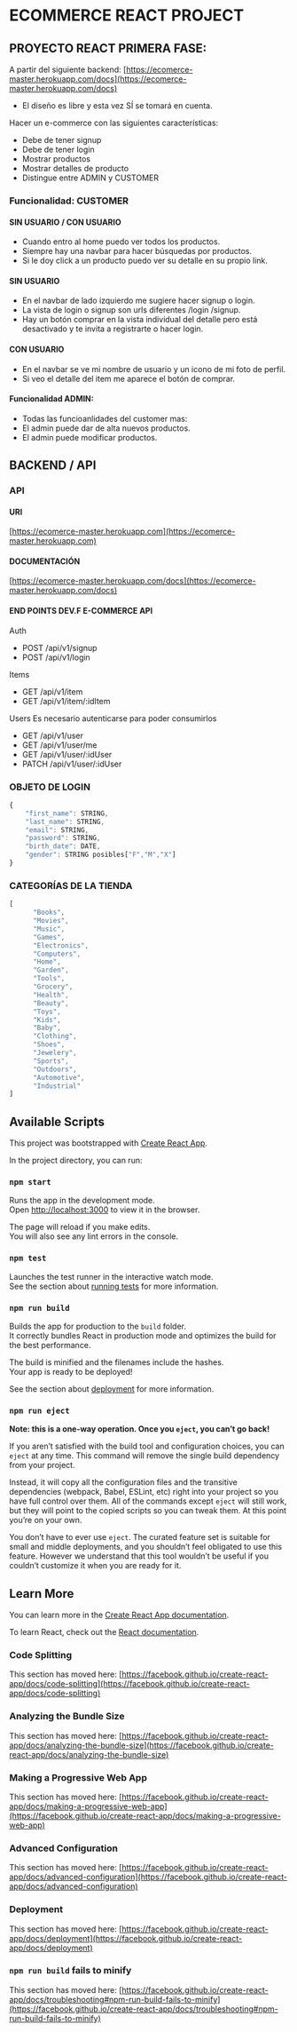 # ECOMMERCE REACT PROJECT

## PROYECTO REACT PRIMERA FASE: 
A partir del siguiente backend: [https://ecomerce-master.herokuapp.com/docs](https://ecomerce-master.herokuapp.com/docs)

* El diseño es libre y esta vez SÍ se tomará en cuenta.

Hacer un e-commerce con las siguientes características:
* Debe de tener signup
* Debe de tener login
* Mostrar productos
* Mostrar detalles de producto
* Distingue entre ADMIN y CUSTOMER

### Funcionalidad: CUSTOMER 

#### SIN USUARIO / CON USUARIO
* Cuando entro al home puedo ver todos los productos.
* Siempre hay una navbar para hacer búsquedas por productos.
* Si le doy click a un producto puedo ver su detalle en su propio link.

#### SIN USUARIO
* En el navbar de lado izquierdo me sugiere hacer signup o login.
* La vista de login o signup son urls diferentes /login /signup.
* Hay un botón comprar en la vista individual del detalle pero está desactivado y te invita a registrarte o hacer login.

#### CON USUARIO
* En el navbar se ve mi nombre de usuario y un icono de mi foto de perfil.
* Si veo el detalle del item me aparece el botón de comprar.
	
#### Funcionalidad ADMIN: 
* Todas las funcioanlidades del customer mas: 
* El admin puede dar de alta nuevos productos.
* El admin puede modificar productos.

## BACKEND / API

### API

#### URI
[https://ecomerce-master.herokuapp.com](https://ecomerce-master.herokuapp.com)

#### DOCUMENTACIÓN
[https://ecomerce-master.herokuapp.com/docs](https://ecomerce-master.herokuapp.com/docs)

#### END POINTS DEV.F E-COMMERCE API
Auth
* POST /api/v1/signup
* POST /api/v1/login

Items
* GET /api/v1/item
* GET /api/v1/item/:idItem

Users
Es necesario autenticarse para poder consumirlos

* GET /api/v1/user
* GET /api/v1/user/me
* GET /api/v1/user/:idUser
* PATCH /api/v1/user/:idUser


### OBJETO DE LOGIN
```javascript
{
    "first_name": STRING,
    "last_name": STRING,
    "email": STRING,
    "password": STRING,
    "birth_date": DATE,
    "gender": STRING posibles["F","M","X"]
}
```

### CATEGORÍAS DE LA TIENDA
```javascript
[
      "Books",
      "Movies",
      "Music",
      "Games",
      "Electronics",
      "Computers",
      "Home",
      "Garden",
      "Tools",
      "Grocery",
      "Health",
      "Beauty",
      "Toys",
      "Kids",
      "Baby",
      "Clothing",
      "Shoes",
      "Jewelery",
      "Sports",
      "Outdoors",
      "Automotive",
      "Industrial"
]
```

## Available Scripts
This project was bootstrapped with [Create React App](https://github.com/facebook/create-react-app).

In the project directory, you can run:
### `npm start`

Runs the app in the development mode.\
Open [http://localhost:3000](http://localhost:3000) to view it in the browser.

The page will reload if you make edits.\
You will also see any lint errors in the console.

### `npm test`

Launches the test runner in the interactive watch mode.\
See the section about [running tests](https://facebook.github.io/create-react-app/docs/running-tests) for more information.

### `npm run build`

Builds the app for production to the `build` folder.\
It correctly bundles React in production mode and optimizes the build for the best performance.

The build is minified and the filenames include the hashes.\
Your app is ready to be deployed!

See the section about [deployment](https://facebook.github.io/create-react-app/docs/deployment) for more information.

### `npm run eject`

**Note: this is a one-way operation. Once you `eject`, you can’t go back!**

If you aren’t satisfied with the build tool and configuration choices, you can `eject` at any time. This command will remove the single build dependency from your project.

Instead, it will copy all the configuration files and the transitive dependencies (webpack, Babel, ESLint, etc) right into your project so you have full control over them. All of the commands except `eject` will still work, but they will point to the copied scripts so you can tweak them. At this point you’re on your own.

You don’t have to ever use `eject`. The curated feature set is suitable for small and middle deployments, and you shouldn’t feel obligated to use this feature. However we understand that this tool wouldn’t be useful if you couldn’t customize it when you are ready for it.

## Learn More

You can learn more in the [Create React App documentation](https://facebook.github.io/create-react-app/docs/getting-started).

To learn React, check out the [React documentation](https://reactjs.org/).

### Code Splitting

This section has moved here: [https://facebook.github.io/create-react-app/docs/code-splitting](https://facebook.github.io/create-react-app/docs/code-splitting)

### Analyzing the Bundle Size

This section has moved here: [https://facebook.github.io/create-react-app/docs/analyzing-the-bundle-size](https://facebook.github.io/create-react-app/docs/analyzing-the-bundle-size)

### Making a Progressive Web App

This section has moved here: [https://facebook.github.io/create-react-app/docs/making-a-progressive-web-app](https://facebook.github.io/create-react-app/docs/making-a-progressive-web-app)

### Advanced Configuration

This section has moved here: [https://facebook.github.io/create-react-app/docs/advanced-configuration](https://facebook.github.io/create-react-app/docs/advanced-configuration)

### Deployment

This section has moved here: [https://facebook.github.io/create-react-app/docs/deployment](https://facebook.github.io/create-react-app/docs/deployment)

### `npm run build` fails to minify

This section has moved here: [https://facebook.github.io/create-react-app/docs/troubleshooting#npm-run-build-fails-to-minify](https://facebook.github.io/create-react-app/docs/troubleshooting#npm-run-build-fails-to-minify)
